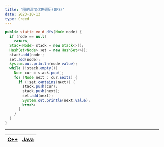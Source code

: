```yaml
---
title: '图的深度优先遍历(DFS)'
date: 2023-10-13
type: Greed
---
```


```java
public static void dfs(Node node) {
  if (node == null)
    return;
  Stack<Node> stack = new Stack<>();
  HashSet<Node> set = new HashSet<>();
  stack.add(node);
  set.add(node);
  System.out.println(node.value);
  while (!stack.empty()) {
    Node cur = stack.pop();
    for (Node next : cur.nexts) {
      if (!set.contains(next)) {
        stack.push(cur);
        stack.push(next);
        set.add(next);
        System.out.println(next.value);
        break;
      }
    }
  }
}

```

<hr/>

| [C++ ](https://github.com/ZhengKe996/DS/blob/main/src/graph/DFS.cpp) | [Java ](https://github.com/ZhengKe996/DS/blob/main/src/graph/DFS.java) |
| :------------------------------------------------------------------: | :--------------------------------------------------------------------: |

